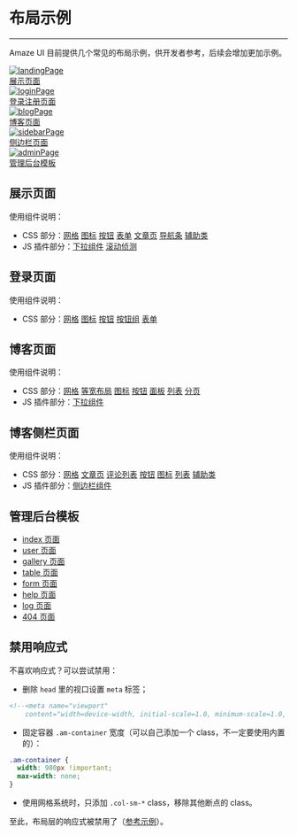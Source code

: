 # 布局示例
---

Amaze UI 目前提供几个常见的布局示例，供开发者参考，后续会增加更加示例。

<div class="am-g">
    <div class="col-md-3 col-sm-6">
        <a class="am-thumbnail" href="/examples/landing.html">
            <img class="am-img-thumbnail" src="http://amazeui.org/i/examples/landingPage.png" alt="landingPage"/>
            <figcaption class="am-thumbnail-caption">展示页面</figcaption>
        </a>
    </div>
    <div class="col-md-3 col-sm-6">
        <a class="am-thumbnail" href="/examples/login.html">
            <img class="am-img-thumbnail" src="http://amazeui.org/i/examples/loginPage.png" alt="loginPage"/>
            <figcaption class="am-thumbnail-caption">登录注册页面</figcaption>
        </a>
    </div>
    <div class="col-md-3 col-sm-6">
        <a class="am-thumbnail" href="/examples/blog.html">
            <img class="am-img-thumbnail" src="http://amazeui.org/i/examples/blogPage.png" alt="blogPage"/>
            <figcaption class="am-thumbnail-caption">博客页面</figcaption>
        </a>
    </div>
    <div class="col-md-3 col-sm-6">
        <a class="am-thumbnail" href="/examples/sidebar.html">
            <img class="am-img-thumbnail" src="http://amazeui.org/i/examples/sidebarPage.png" alt="sidebarPage"/>
            <figcaption class="am-thumbnail-caption">侧边栏页面</figcaption>
        </a>
    </div>
</div>

<div class="am-g">
    <div class="col-md-3 col-sm-6">
        <a class="am-thumbnail" href="/examples/admin-index.html">
            <img class="am-img-thumbnail" src="http://ww1.sinaimg.cn/large/005yyi5Jjw1elpr8svtoyj30j70demxe.jpg
" alt="adminPage"/>
            <figcaption class="am-thumbnail-caption">管理后台模板</figcaption>
        </a>
    </div>
</div>

## 展示页面

使用组件说明：

<ul>
    <li>CSS 部分：<a class="am-badge am-badge-success" href="/css/grid">网格</a> <a class="am-badge am-badge-success" href="/css/icon">图标</a> <a class="am-badge am-badge-success" href="/css/button">按钮</a> <a class="am-badge am-badge-success" href="/css/form">表单</a> <a class="am-badge am-badge-success" href="/css/article">文章页</a> <a class="am-badge am-badge-success" href="/css/topbar">导航条</a> <a class="am-badge am-badge-success" href="/css/utility">辅助类</a></li>
    <li>JS 插件部分：<a class="am-badge am-badge-primary" href="/javascript/dropdown">下拉组件</a> <a class="am-badge am-badge-primary" href="/javascript/scrollspy">滚动侦测</a></li>
</ul>

## 登录页面

使用组件说明：

<ul>
  <li>CSS 部分：<a class="am-badge am-badge-success" href="/css/grid">网格</a>
    <a class="am-badge am-badge-success" href="/css/icon">图标</a>
    <a class="am-badge am-badge-success" href="/css/button">按钮</a>
    <a class="am-badge am-badge-success" href="/css/button-group">按钮组</a>
    <a class="am-badge am-badge-success" href="/css/form">表单</a></li>
</ul>

## 博客页面

使用组件说明：

<ul>
    <li>CSS 部分：<a class="am-badge am-badge-success" href="/css/grid">网格</a> <a class="am-badge am-badge-success" href="/css/block-grid">等宽布局</a> <a class="am-badge am-badge-success" href="/css/icon">图标</a> <a class="am-badge am-badge-success" href="/css/button">按钮</a> <a class="am-badge am-badge-success" href="/css/panel">面板</a> <a class="am-badge am-badge-success" href="/css/list">列表</a> <a class="am-badge am-badge-success" href="/css/pagination">分页</a></li>
    <li>JS 插件部分：<a class="am-badge am-badge-primary" href="/css/dropdown">下拉组件</a></li>
</ul>

## 博客侧栏页面

使用组件说明：

<ul>
    <li>CSS 部分：<a class="am-badge am-badge-success" href="/css/grid">网格</a> <a class="am-badge am-badge-success" href="/css/article">文章页</a> <a class="am-badge am-badge-success" href="/css/comment">评论列表</a> <a class="am-badge am-badge-success" href="/css/button">按钮</a> <a class="am-badge am-badge-success" href="/css/icon">图标</a> <a class="am-badge am-badge-success" href="/css/list">列表</a> <a class="am-badge am-badge-success" href="/css/utility">辅助类</a></li>
    <li>JS 插件部分：<a class="am-badge am-badge-primary" href="/javascript/offcanvas">侧边栏组件</a></li>
</ul>

## 管理后台模板

- [index 页面](/examples/admin-index.html)
- [user 页面](/examples/admin-user.html)
- [gallery 页面](/examples/admin-gallery.html)
- [table 页面](/examples/admin-table.html)
- [form 页面](/examples/admin-form.html)
- [help 页面](/examples/admin-help.html)
- [log 页面](/examples/admin-log.html)
- [404 页面](/examples/admin-404.html)

## 禁用响应式

不喜欢响应式？可以尝试禁用：

- 删除 `head` 里的视口设置 `meta` 标签；

```html
<!--<meta name="viewport"
    content="width=device-width, initial-scale=1.0, minimum-scale=1.0, maximum-scale=1.0, user-scalable=no">-->
```

- 固定容器 `.am-container` 宽度（可以自己添加一个 class，不一定要使用内置的）：

```css
.am-container {
  width: 980px !important;
  max-width: none;
}
```

- 使用网格系统时，只添加 `.col-sm-*` class，移除其他断点的 class。

至此，布局层的响应式被禁用了（[参考示例](/examples/non-responsive.html)）。

